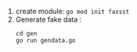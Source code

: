 1. create module: `go mod init fassst`
2. Generate fake data :
   ```
   cd gen
   go run gendata.go
   ```